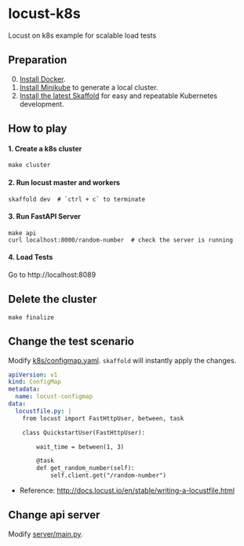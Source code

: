 # locust-k8s
Locust on k8s example for scalable load tests

## Preparation
0. [Install Docker](https://docs.docker.com/engine/install/).
1. [Install Minikube](https://minikube.sigs.k8s.io/docs/start/) to generate a local cluster.
2. [Install the latest Skaffold](https://github.com/GoogleContainerTools/skaffold/releases) for easy and repeatable Kubernetes development.

## How to play

#### 1. Create a k8s cluster
```
make cluster
```

#### 2. Run locust master and workers
```
skaffold dev  # `ctrl + c` to terminate
```

#### 3. Run FastAPI Server
```
make api
curl localhost:8000/random-number  # check the server is running
```

#### 4. Load Tests
Go to http://localhost:8089

## Delete the cluster
```
make finalize
```

## Change the test scenario
Modify [k8s/configmap.yaml](k8s/configmap.yaml). `skaffold` will instantly apply the changes.

```yaml
apiVersion: v1
kind: ConfigMap
metadata:
  name: locust-configmap
data:
  locustfile.py: |
    from locust import FastHttpUser, between, task

    class QuickstartUser(FastHttpUser):

        wait_time = between(1, 3)

        @task
        def get_random_number(self):
            self.client.get("/random-number")
```

- Reference: http://docs.locust.io/en/stable/writing-a-locustfile.html

## Change api server
Modify [server/main.py](server/main.py).
